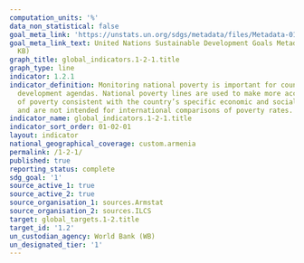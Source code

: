 ```yaml
---
computation_units: '%'
data_non_statistical: false
goal_meta_link: 'https://unstats.un.org/sdgs/metadata/files/Metadata-01-02-01.pdf '
goal_meta_link_text: United Nations Sustainable Development Goals Metadata (PDF 98.2
  KB)
graph_title: global_indicators.1-2-1.title
graph_type: line
indicator: 1.2.1
indicator_definition: Monitoring national poverty is important for country-specific
  development agendas. National poverty lines are used to make more accurate estimates
  of poverty consistent with the country’s specific economic and social circumstances,
  and are not intended for international comparisons of poverty rates.
indicator_name: global_indicators.1-2-1.title
indicator_sort_order: 01-02-01
layout: indicator
national_geographical_coverage: custom.armenia
permalink: /1-2-1/
published: true
reporting_status: complete
sdg_goal: '1'
source_active_1: true
source_active_2: true
source_organisation_1: sources.Armstat
source_organisation_2: sources.ILCS
target: global_targets.1-2.title
target_id: '1.2'
un_custodian_agency: World Bank (WB)
un_designated_tier: '1'
---
```

